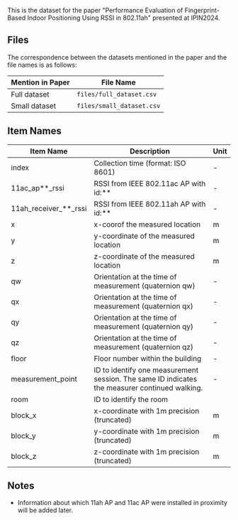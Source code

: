 This is the dataset for the paper "Performance Evaluation of Fingerprint-Based Indoor Positioning Using RSSI in 802.11ah" presented at IPIN2024.

## Files
The correspondence between the datasets mentioned in the paper and the file names is as follows:

| Mention in Paper | File Name |
| - | - |
| Full dataset | `files/full_dataset.csv` |
| Small dataset | `files/small_dataset.csv` |

## Item Names
| Item Name | Description | Unit | 
|-|-|-| 
| index | Collection time (format: ISO 8601)| - |
| 11ac_ap**_rssi | RSSI from IEEE 802.11ac AP with id:** | - |
| 11ah_receiver_**_rssi | RSSI from IEEE 802.11ah AP with id:** | - |
| x | x-coorof the measured location | m |
| y | y-coordinate of the measured location | m |
| z | z-coordinate of the measured location | m |
| qw | Orientation at the time of measurement (quaternion qw) | - |
| qx | Orientation at the time of measurement (quaternion qx) | - |
| qy | Orientation at the time of measurement (quaternion qy) | - |
| qz | Orientation at the time of measurement (quaternion qz) | - |
| floor | Floor number within the building | - |
| measurement_point | ID to identify one measurement session. The same ID indicates the measurer continued walking. | - |
| room | ID to identify the room |
| block_x | x-coordinate with 1m precision (truncated) | m |
| block_y | y-coordinate with 1m precision (truncated) | m |
| block_z | z-coordinate with 1m precision (truncated) | m |

## Notes
- Information about which 11ah AP and 11ac AP were installed in proximity will be added later.
  
